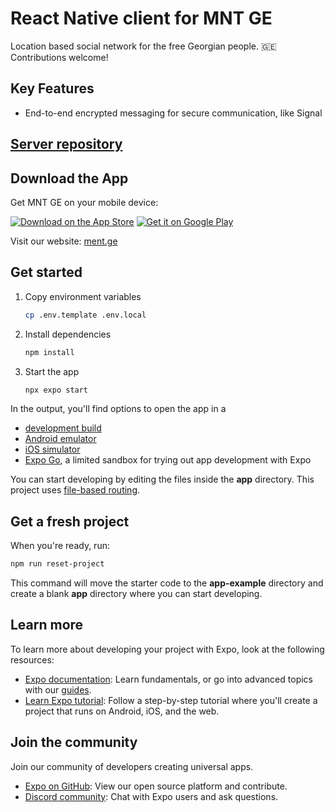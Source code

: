 # React Native client for MNT GE

Location based social network for the free Georgian people. 🇬🇪
Contributions welcome!

## Key Features

- End-to-end encrypted messaging for secure communication, like Signal


## [Server repository](https://github.com/mntorg/mnt-server)

## Download the App

Get MNT GE on your mobile device:

[![Download on the App Store](https://img.shields.io/badge/Download_on_the-App_Store-black.svg?style=for-the-badge&logo=apple&logoColor=white)](https://apps.apple.com/ge/app/mnt-ge/id6670372539)
[![Get it on Google Play](https://img.shields.io/badge/Get_it_on-Google_Play-green.svg?style=for-the-badge&logo=google-play&logoColor=white)](https://play.google.com/store/apps/details?id=com.greetai.mnt)

Visit our website: [ment.ge](https://ment.ge)

## Get started

1. Copy environment variables

   ```bash
   cp .env.template .env.local
   ```

2. Install dependencies

   ```bash
   npm install
   ```

3. Start the app

   ```bash
   npx expo start
   ```

In the output, you'll find options to open the app in a

- [development build](https://docs.expo.dev/develop/development-builds/introduction/)
- [Android emulator](https://docs.expo.dev/workflow/android-studio-emulator/)
- [iOS simulator](https://docs.expo.dev/workflow/ios-simulator/)
- [Expo Go](https://expo.dev/go), a limited sandbox for trying out app development with Expo

You can start developing by editing the files inside the **app** directory. This project uses [file-based routing](https://docs.expo.dev/router/introduction).

## Get a fresh project

When you're ready, run:

```bash
npm run reset-project
```

This command will move the starter code to the **app-example** directory and create a blank **app** directory where you can start developing.

## Learn more

To learn more about developing your project with Expo, look at the following resources:

- [Expo documentation](https://docs.expo.dev/): Learn fundamentals, or go into advanced topics with our [guides](https://docs.expo.dev/guides).
- [Learn Expo tutorial](https://docs.expo.dev/tutorial/introduction/): Follow a step-by-step tutorial where you'll create a project that runs on Android, iOS, and the web.

## Join the community

Join our community of developers creating universal apps.

- [Expo on GitHub](https://github.com/expo/expo): View our open source platform and contribute.
- [Discord community](https://chat.expo.dev): Chat with Expo users and ask questions.
